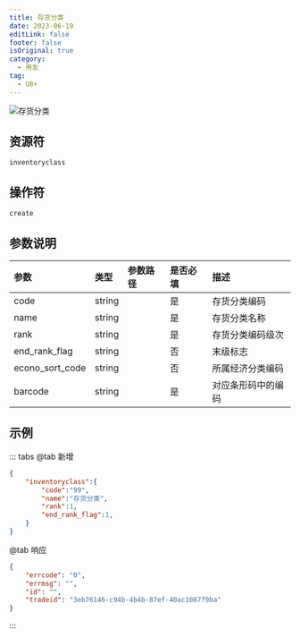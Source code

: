 ```yaml
---
title: 存货分类
date: 2023-06-19
editLink: false
footer: false
isOriginal: true
category:
  - 用友
tag:
  - U8+
---
```


![存货分类](https://nas.ilyl.life:8092/yonyou/u8/as/inventoryclass.gif)

## 资源符

`inventoryclass`

## 操作符

`create`

## 参数说明

|参数|类型|参数路径|是否必填|描述|
|:-|:-|:-|:-|:-|
|code|string||是|存货分类编码|
|name|string||是|存货分类名称|
|rank|string||是|存货分类编码级次|
|end_rank_flag|string||否|末级标志|
|econo_sort_code|string||否|所属经济分类编码|
|barcode|string||是|对应条形码中的编码|

## 示例

::: tabs
@tab 新增

```json
{
    "inventoryclass":{
        "code":"99",
        "name":"存货分类",
        "rank":1,
        "end_rank_flag":1,
    }
}
```

@tab 响应

```json
{
    "errcode": "0",
    "errmsg": "",
    "id": "",
    "tradeid": "3eb76146-c94b-4b4b-87ef-40ac1087f9ba"
}
```

:::
